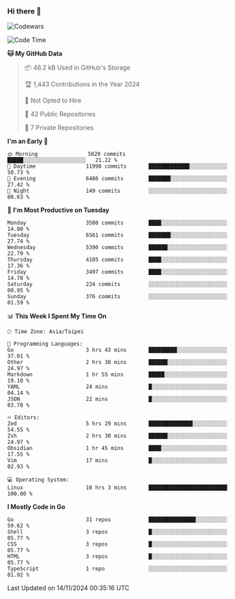 ### Hi there 👋

![Codewars](https://www.codewars.com/users/omegaatt36/badges/small)

<!--START_SECTION:waka-->
![Code Time](http://img.shields.io/badge/Code%20Time-2%2C904%20hrs%2043%20mins-blue)

**🐱 My GitHub Data** 

> 📦 46.2 kB Used in GitHub's Storage 
 > 
> 🏆 1,443 Contributions in the Year 2024
 > 
> 🚫 Not Opted to Hire
 > 
> 📜 42 Public Repositories 
 > 
> 🔑 7 Private Repositories 
 > 
**I'm an Early 🐤** 

```text
🌞 Morning                5020 commits        █████░░░░░░░░░░░░░░░░░░░░   21.22 % 
🌆 Daytime                11998 commits       █████████████░░░░░░░░░░░░   50.73 % 
🌃 Evening                6486 commits        ███████░░░░░░░░░░░░░░░░░░   27.42 % 
🌙 Night                  149 commits         ░░░░░░░░░░░░░░░░░░░░░░░░░   00.63 % 
```
📅 **I'm Most Productive on Tuesday** 

```text
Monday                   3500 commits        ████░░░░░░░░░░░░░░░░░░░░░   14.80 % 
Tuesday                  6561 commits        ███████░░░░░░░░░░░░░░░░░░   27.74 % 
Wednesday                5390 commits        ██████░░░░░░░░░░░░░░░░░░░   22.79 % 
Thursday                 4105 commits        ████░░░░░░░░░░░░░░░░░░░░░   17.36 % 
Friday                   3497 commits        ████░░░░░░░░░░░░░░░░░░░░░   14.78 % 
Saturday                 224 commits         ░░░░░░░░░░░░░░░░░░░░░░░░░   00.95 % 
Sunday                   376 commits         ░░░░░░░░░░░░░░░░░░░░░░░░░   01.59 % 
```


📊 **This Week I Spent My Time On** 

```text
🕑︎ Time Zone: Asia/Taipei

💬 Programming Languages: 
Go                       3 hrs 43 mins       █████████░░░░░░░░░░░░░░░░   37.01 % 
Other                    2 hrs 30 mins       ██████░░░░░░░░░░░░░░░░░░░   24.97 % 
Markdown                 1 hr 55 mins        █████░░░░░░░░░░░░░░░░░░░░   19.10 % 
YAML                     24 mins             █░░░░░░░░░░░░░░░░░░░░░░░░   04.14 % 
JSON                     22 mins             █░░░░░░░░░░░░░░░░░░░░░░░░   03.78 % 

🔥 Editors: 
Zed                      5 hrs 29 mins       ██████████████░░░░░░░░░░░   54.55 % 
Zsh                      2 hrs 30 mins       ██████░░░░░░░░░░░░░░░░░░░   24.97 % 
Obsidian                 1 hr 45 mins        ████░░░░░░░░░░░░░░░░░░░░░   17.55 % 
Vim                      17 mins             █░░░░░░░░░░░░░░░░░░░░░░░░   02.93 % 

💻 Operating System: 
Linux                    10 hrs 3 mins       █████████████████████████   100.00 % 
```

**I Mostly Code in Go** 

```text
Go                       31 repos            ███████████████░░░░░░░░░░   59.62 % 
Shell                    3 repos             █░░░░░░░░░░░░░░░░░░░░░░░░   05.77 % 
CSS                      3 repos             █░░░░░░░░░░░░░░░░░░░░░░░░   05.77 % 
HTML                     3 repos             █░░░░░░░░░░░░░░░░░░░░░░░░   05.77 % 
TypeScript               1 repo              ░░░░░░░░░░░░░░░░░░░░░░░░░   01.92 % 
```




 Last Updated on 14/11/2024 00:35:16 UTC
<!--END_SECTION:waka-->

<!--
**omegaatt36/omegaatt36** is a ✨ _special_ ✨ repository because its `README.md` (this file) appears on your GitHub profile.

Here are some ideas to get you started:

- 🔭 I’m currently working on ...
- 🌱 I’m currently learning ...
- 👯 I’m looking to collaborate on ...
- 🤔 I’m looking for help with ...
- 💬 Ask me about ...
- 📫 How to reach me: ...
- 😄 Pronouns: ...
- ⚡ Fun fact: ...
-->
